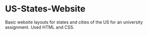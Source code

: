 # US-States-Website

Basic website layouts for states and cities of the US for an university
assignment. Used HTML and CSS.
